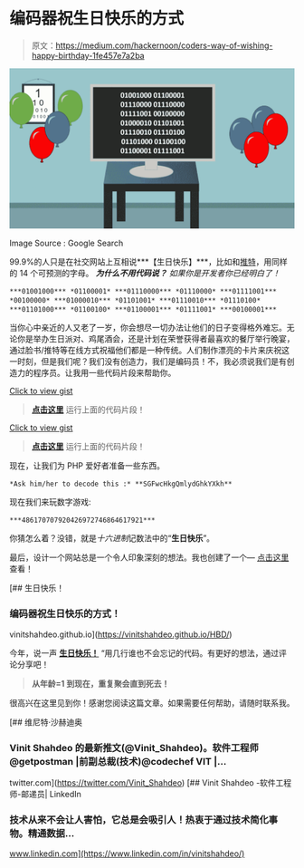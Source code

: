 # 编码器祝生日快乐的方式

> 原文：<https://medium.com/hackernoon/coders-way-of-wishing-happy-birthday-1fe457e7a2ba>

![](img/9a89a0f17e0c7a4642409d5163e38dd1.png)

Image Source : Google Search

99.9%的人只是在社交网站上互相说***【生日快乐】***，比如和[推特](https://twitter.com/Vinit_Shahdeo)，用同样的 14 个可预测的字母。 ***为什么不用代码说？*** *如果你是开发者你已经明白了！*

```
***01001000*** *01100001* ***01110000*** *01110000* ***01111001*** *00100000* ***01000010*** *01101001* ***01110010*** *01110100* ***01101000*** *01100100* ***01100001*** *01111001* ***00100001***
```

当你心中亲近的人又老了一岁，你会想尽一切办法让他们的日子变得格外难忘。无论你是举办生日派对、鸡尾酒会，还是计划在荣誉获得者最喜欢的餐厅举行晚宴，通过脸书/推特等在线方式祝福他们都是一种传统。人们制作漂亮的卡片来庆祝这一时刻，但是我们呢？我们没有创造力，我们是编码员！不，我必须说我们是有创造力的程序员。让我用一些代码片段来帮助你。

[Click to view gist](https://gist.github.com/vinitshahdeo/f7228e5aff3bf0c21656a079b1306765)

> [**点击这里**](https://code.hackerearth.com/927398t) 运行上面的代码片段！

[Click to view gist](https://gist.github.com/vinitshahdeo/28665b5a010b92cf96cd1abced0a2a9e)

> [**点击这里**](https://code.hackerearth.com/65105eK) 运行上面的代码片段！

现在，让我们为 PHP 爱好者准备一些东西。

```
*Ask him/her to decode this :* **SGFwcHkgQmlydGhkYXkh**
```

现在我们来玩数字游戏:

```
***486170707920426972746864617921***
```

你猜怎么着？没错，就是*十六进制*记数法中的“**生日快乐**”。

最后，设计一个网站总是一个令人印象深刻的想法。我也创建了一个— [点击这里](https://vinitshahdeo.github.io/HBD/)查看！

 [## 生日快乐！

### 编码器祝生日快乐的方式！

vinitshahdeo.github.io](https://vinitshahdeo.github.io/HBD/) 

今年，说一声 [**生日快乐！**](https://vinitshahdeo.github.io/HBD/) “用几行谁也不会忘记的代码。有更好的想法，通过评论分享吧！

> **从年龄=1 到现在，重复聚会直到死去！**

很高兴在这里见到你！感谢您阅读这篇文章。如果需要任何帮助，请随时联系我。

[](https://twitter.com/Vinit_Shahdeo) [## 维尼特·沙赫迪奥

### Vinit Shahdeo 的最新推文(@Vinit_Shahdeo)。软件工程师@getpostman |前副总裁(技术)@codechef VIT |…

twitter.com](https://twitter.com/Vinit_Shahdeo) [](https://www.linkedin.com/in/vinitshahdeo/) [## Vinit Shahdeo -软件工程师-邮递员| LinkedIn

### 技术从来不会让人害怕，它总是会吸引人！热衷于通过技术简化事物。精通数据…

www.linkedin.com](https://www.linkedin.com/in/vinitshahdeo/)